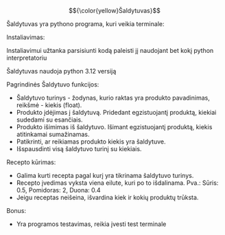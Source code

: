 $${\color{yellow}Šaldytuvas}$$


Šaldytuvas yra pythono programa, kuri veikia terminale:

Instaliavimas:

Instaliavimui užtanka parsisiunti kodą paleisti jį naudojant bet kokį python interpretatoriu

Šaldytuvas naudoja python 3.12 versiją

Pagrindinės Šaldytuvo funkcijos:

* Šaldytuvo turinys - žodynas, kurio raktas yra produkto pavadinimas, reikšmė - kiekis (float).
* Produkto įdėjimas į šaldytuvą. Pridedant egzistuojantį produktą, kiekiai sudedami su esančiais.
* Produkto išimimas iš šaldytuvo. Išimant egzistuojantį produktą, kiekis atitinkamai sumažinamas.
* Patikrinti, ar reikiamas produkto kiekis yra šaldytuve.
* Išspausdinti visą šaldytuvo turinį su kiekiais.

Recepto kūrimas:

* Galima kurti recepta pagal kurį yra tikrinama šaldytuvo turinys.
* Recepto įvedimas vyksta viena eilute, kuri po to išdalinama. Pva.: Sūris: 0.5, Pomidoras: 2, Duona: 0.4
* Jeigu receptas neišeina, išvardina kiek ir kokių produktų trūksta.

Bonus:

* Yra programos testavimas, reikia įvesti test terminale
